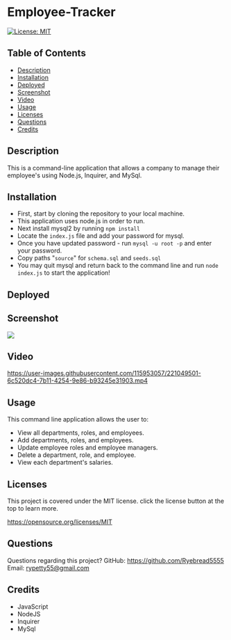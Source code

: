 # Employee-Tracker

[![License: MIT](https://img.shields.io/badge/License-MIT-yellow.svg)](https://opensource.org/licenses/MIT)

## Table of Contents
* [Description](#description)
* [Installation](#installation)
* [Deployed](#deployed)
* [Screenshot](#screenshot)
* [Video](#video)
* [Usage](#usage)
* [Licenses](#license)
* [Questions](#questions)
* [Credits](#credits)

## Description
This is a command-line application that allows a company to manage their employee's using Node.js, Inquirer, and MySql.

## Installation
- First, start by cloning the repository to your local machine.
- This application uses node.js in order to run.
- Next install mysql2 by running 
```npm install```
- Locate the `index.js` file and add your password for mysql.
- Once you have updated password - run 
```mysql -u root -p``` and enter your password.
- Copy paths "`source`" for `schema.sql` and `seeds.sql`
- You may quit mysql and return back to the command line and run
```node index.js``` to start the application!

## Deployed

## Screenshot
![](./assets/Employee-tracker-gif.gif)

## Video
https://user-images.githubusercontent.com/115953057/221049501-6c520dc4-7b11-4254-9e86-b93245e31903.mp4

## Usage
This command line application allows the user to:
- View all departments, roles, and employees.
- Add departments, roles, and employees.
- Update employee roles and employee managers.
- Delete a department, role, and employee.
- View each department's salaries.

## Licenses
This project is covered under the MIT license. click the license button at the top to learn more.

https://opensource.org/licenses/MIT

## Questions
Questions regarding this project?
GitHub: https://github.com/Ryebread5555
Email: rypetty55@gmail.com

## Credits
- JavaScript
- NodeJS
- Inquirer
- MySql

